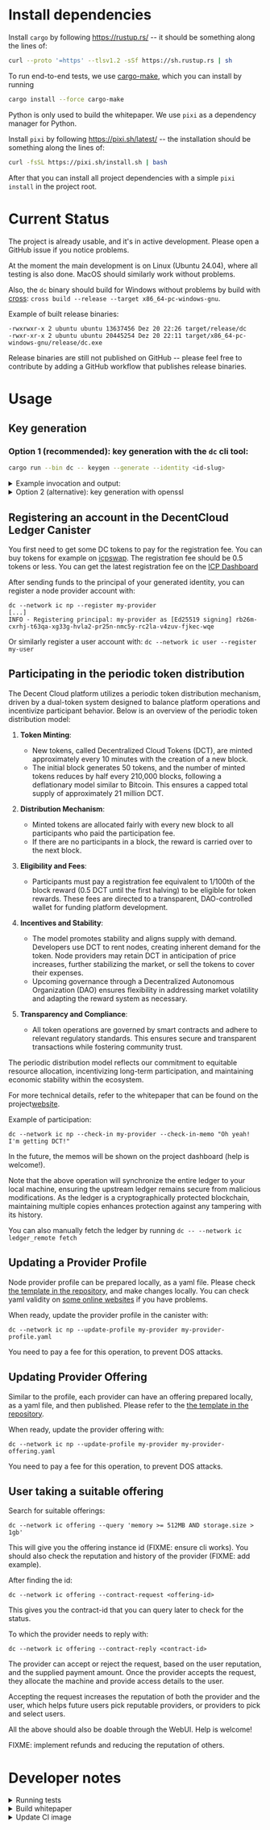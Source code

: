 # Install dependencies

Install `cargo` by following https://rustup.rs/ -- it should be something along the lines of:

```bash
curl --proto '=https' --tlsv1.2 -sSf https://sh.rustup.rs | sh
```

To run end-to-end tests, we use [cargo-make](https://github.com/sagiegurari/cargo-make), which you can install by running

```bash
cargo install --force cargo-make
```

Python is only used to build the whitepaper. We use `pixi` as a dependency manager for Python.

Install `pixi` by following https://pixi.sh/latest/ -- the installation should be something along the lines of:

```bash
curl -fsSL https://pixi.sh/install.sh | bash
```

After that you can install all project dependencies with a simple `pixi install` in the project root.

# Current Status

The project is already usable, and it's in active development. Please open a GitHub issue if you notice problems.

At the moment the main development is on Linux (Ubuntu 24.04), where all testing is also done. MacOS should similarly work without problems.

Also, the `dc` binary should build for Windows without problems by build with [cross](https://github.com/cross-rs/cross): `cross build --release --target x86_64-pc-windows-gnu`.

Example of built release binaries:

```
-rwxrwxr-x 2 ubuntu ubuntu 13637456 Dez 20 22:26 target/release/dc
-rwxr-xr-x 2 ubuntu ubuntu 20445254 Dez 20 22:11 target/x86_64-pc-windows-gnu/release/dc.exe
```

Release binaries are still not published on GitHub -- please feel free to contribute by adding a GitHub workflow that publishes release binaries.

# Usage

## Key generation

### Option 1 (recommended): key generation with the `dc` cli tool:

```bash
cargo run --bin dc -- keygen --generate --identity <id-slug>
```

<details>
<summary>Example invocation and output:</summary>

```
cargo run --bin dc -- keygen --generate --identity my-provider
[...]
INFO - Mnemonic: <some words that you should save in a very safe place>
INFO - Generated identity: [Ed25519 signing] rb26m-cxrhj-t63qa-xg33g-hvla2-pr25n-nmc5y-rc2la-v4zuv-fjkec-wqe
```

</details>

<details>
<summary>Option 2 (alternative): key generation with openssl</summary>

For node provider:

```bash
mkdir -p $HOME/.dcc/identities/np
openssl genpkey -algorithm ED25519 -out $HOME/.dcc/identities/np/private.pem
```

For user:

```bash
mkdir -p $HOME/.dcc/identities/user
openssl genpkey -algorithm ED25519 -out $HOME/.dcc/identities/user/private.pem
```

</details>

## Registering an account in the DecentCloud Ledger Canister

You first need to get some DC tokens to pay for the registration fee. You can buy tokens for example on [icpswap](https://app.icpswap.com/swap?input=ryjl3-tyaaa-aaaaa-aaaba-cai&output=ggi4a-wyaaa-aaaai-actqq-cai).
The registration fee should be 0.5 tokens or less. You can get the latest registration fee on the [ICP Dashboard](https://dashboard.internetcomputer.org/canister/gplx4-aqaaa-aaaai-actra-cai)

After sending funds to the principal of your generated identity, you can register a node provider account with:

```
dc --network ic np --register my-provider
[...]
INFO - Registering principal: my-provider as [Ed25519 signing] rb26m-cxrhj-t63qa-xg33g-hvla2-pr25n-nmc5y-rc2la-v4zuv-fjkec-wqe
```

Or similarly register a user account with: `dc --network ic user --register my-user`

## Participating in the periodic token distribution

The Decent Cloud platform utilizes a periodic token distribution mechanism, driven by a dual-token system designed to balance platform operations and incentivize participant behavior. Below is an overview of the periodic token distribution model:

1. **Token Minting**:

   - New tokens, called Decentralized Cloud Tokens (DCT), are minted approximately every 10 minutes with the creation of a new block.
   - The initial block generates 50 tokens, and the number of minted tokens reduces by half every 210,000 blocks, following a deflationary model similar to Bitcoin. This ensures a capped total supply of approximately 21 million DCT.

2. **Distribution Mechanism**:

   - Minted tokens are allocated fairly with every new block to all participants who paid the participation fee.
   - If there are no participants in a block, the reward is carried over to the next block.

3. **Eligibility and Fees**:

   - Participants must pay a registration fee equivalent to 1/100th of the block reward (0.5 DCT until the first halving) to be eligible for token rewards. These fees are directed to a transparent, DAO-controlled wallet for funding platform development.

4. **Incentives and Stability**:

   - The model promotes stability and aligns supply with demand. Developers use DCT to rent nodes, creating inherent demand for the token. Node providers may retain DCT in anticipation of price increases, further stabilizing the market, or sell the tokens to cover their expenses.
   - Upcoming governance through a Decentralized Autonomous Organization (DAO) ensures flexibility in addressing market volatility and adapting the reward system as necessary.

5. **Transparency and Compliance**:
   - All token operations are governed by smart contracts and adhere to relevant regulatory standards. This ensures secure and transparent transactions while fostering community trust.

The periodic distribution model reflects our commitment to equitable resource allocation, incentivizing long-term participation, and maintaining economic stability within the ecosystem.

For more technical details, refer to the whitepaper that can be found on the project[website](https://decent-cloud.org/).

Example of participation:

```
dc --network ic np --check-in my-provider --check-in-memo "Oh yeah! I'm getting DCT!"
```

In the future, the memos will be shown on the project dashboard (help is welcome!).

Note that the above operation will synchronize the entire ledger to your local machine, ensuring the upstream ledger remains secure from malicious modifications. As the ledger is a cryptographically protected blockchain, maintaining multiple copies enhances protection against any tampering with its history.

You can also manually fetch the ledger by running `dc -- --network ic ledger_remote fetch`

## Updating a Provider Profile

Node provider profile can be prepared locally, as a yaml file. Please check [the template in the repository](https://github.com/decent-stuff/decent-cloud/blob/main/examples/np-profile-template.yaml), and make changes locally. You can check yaml validity on [some online websites](https://www.yamllint.com/) if you have problems.

When ready, update the provider profile in the canister with:

```
dc --network ic np --update-profile my-provider my-provider-profile.yaml
```

You need to pay a fee for this operation, to prevent DOS attacks.

## Updating Provider Offering

Similar to the profile, each provider can have an offering prepared locally, as a yaml file, and then published. Please refer to the [the template in the repository](https://github.com/decent-stuff/decent-cloud/blob/main/examples/np-offering-template.yaml).

When ready, update the provider offering with:

```
dc --network ic np --update-profile my-provider my-provider-offering.yaml
```

You need to pay a fee for this operation, to prevent DOS attacks.

## User taking a suitable offering

Search for suitable offerings:

```
dc --network ic offering --query 'memory >= 512MB AND storage.size > 1gb'
```

This will give you the offering instance id (FIXME: ensure cli works). You should also check the reputation and history of the provider (FIXME: add example).

After finding the id:

```
dc --network ic offering --contract-request <offering-id>
```

This gives you the contract-id that you can query later to check for the status.

To which the provider needs to reply with:

```
dc --network ic offering --contract-reply <contract-id>
```

The provider can accept or reject the request, based on the user reputation, and the supplied payment amount.
Once the provider accepts the request, they allocate the machine and provide access details to the user.

Accepting the request increases the reputation of both the provider and the user, which helps future users pick reputable providers, or providers to pick and select users.

All the above should also be doable through the WebUI. Help is welcome!

FIXME: implement refunds and reducing the reputation of others.

# Developer notes

<details>
<summary>Running tests</summary>

You can run unit tests with:

```bash
cargo test
```

Or you can run the complete suite of unit tests and the canister tests using PocketIC, with [cargo-make](https://github.com/sagiegurari/cargo-make):

```bash
cargo make
```

</details>

<details>
<summary>Build whitepaper</summary>

There is a Python build script that uses a docker image with LaTeX and mermaid.js to build the whitepaper PDF.

You can invoke the build script with:

```bash
pixi run python3 ./docs/whitepaper/build.py
```

The result PDF document will be at `build/docs/whitepaper/whitepaper.pdf`.

</details>

<details>
<summary>Update CI image</summary>

There is a CI workflow that you can manually trigger on GitHub to refresh the CI build image: https://github.com/decent-stuff/decent-cloud/actions/workflows/build-container-image.yaml

If that fails, you can build the image locally and push it manually.

```
docker build .github/container/ --tag ghcr.io/decent-stuff/decent-cloud/ci-image:latest
docker push ghcr.io/decent-stuff/decent-cloud/ci-image:latest
```

If `docker push` fails with `denied: denied` or similar error, refresh the ghcr token at https://github.com/settings/tokens?page=1 and run

```
docker login ghcr.io
username: yanliu38
password: <generated token>
```

</details>
